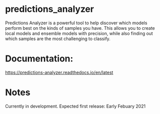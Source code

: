 # predictions_analyzer

Predictions Analyzer is a powerful tool to help discover which models perform best on the kinds of samples you have.  This allows you to create local models and ensemble models with precision, while also finding out which samples are the most challenging to classify.

# Documentation: 
https://predictions-analyzer.readthedocs.io/en/latest

# Notes
Currently in development.
Expected first release: Early Febuary 2021

